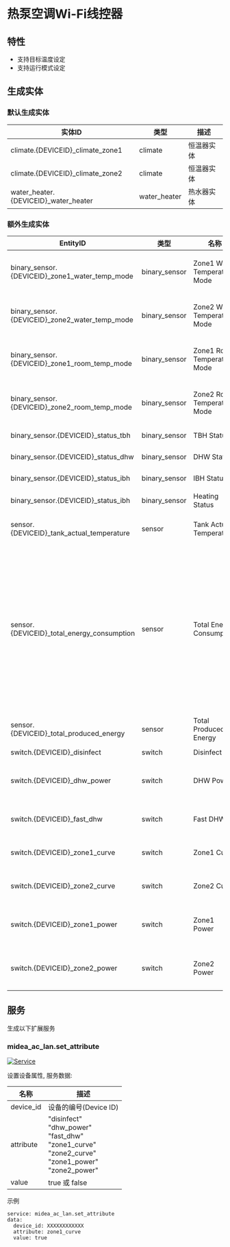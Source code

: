 # 热泵空调Wi-Fi线控器
## 特性
- 支持目标温度设定
- 支持运行模式设定

## 生成实体
### 默认生成实体
实体ID | 类型 | 描述
--- | --- | ---
climate.{DEVICEID}_climate_zone1 | climate | 恒温器实体
climate.{DEVICEID}_climate_zone2 | climate | 恒温器实体
water_heater.{DEVICEID}_water_heater | water_heater | 热水器实体

### 额外生成实体

EntityID | 类型 | 名称 | 描述
--- | --- | --- | --- 
binary_sensor.{DEVICEID}_zone1_water_temp_mode | binary_sensor | Zone1 Water Temperature Mode | 区域1水温模式
binary_sensor.{DEVICEID}_zone2_water_temp_mode | binary_sensor | Zone2 Water Temperature Mode | 区域2水温模式
binary_sensor.{DEVICEID}_zone1_room_temp_mode | binary_sensor | Zone1 Room Temperature Mode | 区域1室温模式
binary_sensor.{DEVICEID}_zone2_room_temp_mode | binary_sensor | Zone2 Room Temperature Mode | 区域2室温模式
binary_sensor.{DEVICEID}_status_tbh | binary_sensor | TBH Status | TBH状态
binary_sensor.{DEVICEID}_status_dhw | binary_sensor | DHW Status | DHW状态
binary_sensor.{DEVICEID}_status_ibh | binary_sensor | IBH Status | IBH状态
binary_sensor.{DEVICEID}_status_ibh | binary_sensor | Heating Status | 加热状态
sensor.{DEVICEID}_tank_actual_temperature | sensor | Tank Actual Temperature | 水箱实际温度
sensor.{DEVICEID}_total_energy_consumption | sensor | Total Energy Consumption | 总能耗。 第一个值可能会延迟，因为更新仅在设备处于活动状态时发送
sensor.{DEVICEID}_total_produced_energy | sensor | Total Produced Energy | 总计产生能量
switch.{DEVICEID}_disinfect | switch | Disinfect | 消毒
switch.{DEVICEID}_dhw_power | switch | DHW Power | 生活热水电源开关
switch.{DEVICEID}_fast_dhw | switch | Fast DHW | 快速生活热水
switch.{DEVICEID}_zone1_curve | switch | Zone1 Curve | 区域1曲线
switch.{DEVICEID}_zone2_curve | switch | Zone2 Curve | 区域2曲线
switch.{DEVICEID}_zone1_power | switch | Zone1 Power | 区域1恒温器开关
switch.{DEVICEID}_zone2_power | switch | Zone2 Power | 区域2恒温器开关

## 服务
生成以下扩展服务

### midea_ac_lan.set_attribute

[![Service](https://my.home-assistant.io/badges/developer_call_service.svg)](https://my.home-assistant.io/redirect/developer_call_service/?service=midea_ac_lan.set_attribute)

设置设备属性, 服务数据:

名称 | 描述
--- | ---
device_id | 设备的编号(Device ID)
attribute | "disinfect"<br/>"dhw_power"<br/>"fast_dhw"<br/>"zone1_curve"<br/>"zone2_curve"<br/>"zone1_power"<br/>"zone2_power"
value | true 或 false

示例
```
service: midea_ac_lan.set_attribute
data:
  device_id: XXXXXXXXXXXX
  attribute: zone1_curve
  value: true
```